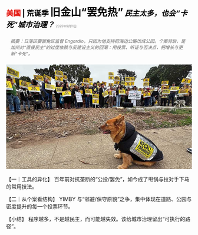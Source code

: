 <span style="color:#E3120B; font-size:14.9pt; font-weight:bold;">美国</span> <span style="color:#000000; font-size:14.9pt; font-weight:bold;">| 荒诞季</span>
<span style="color:#000000; font-size:21.0pt; font-weight:bold;">旧金山“罢免热”</span>
<span style="color:#000000; font-size:14.9pt; font-weight:bold; font-style:italic;">民主太多，也会“卡死”城市治理？</span>
<span style="color:#808080; font-size:6.2pt;">2025年9月11日</span>

<div style="padding:8px 12px; color:#666; font-size:9.0pt; font-style:italic; margin:12px 0;">摘要：日落区要罢免区监督 Engardio，只因为他支持把海边公路改成公园。个案背后，是加州对“直接民主”的过度依赖与反建设主义的回潮：用投票、听证与否决点，把增长与更新“卡死”。</div>

![](../images/018_San_Franciscos_recall_fever/p0080_img01.jpeg)

【一｜工具的异化】
百年前对抗垄断的“公投/罢免”，如今成了甩锅与拉对手下马的常用技法。

【二｜从个案看结构】
YIMBY 与“邻避/保守原貌”之争，集中体现在道路、公园与密度提升的每一个投票环节。

【小结】
程序越多，不是越民主，而可能越失效。该给城市治理留出“可执行的路径”。


